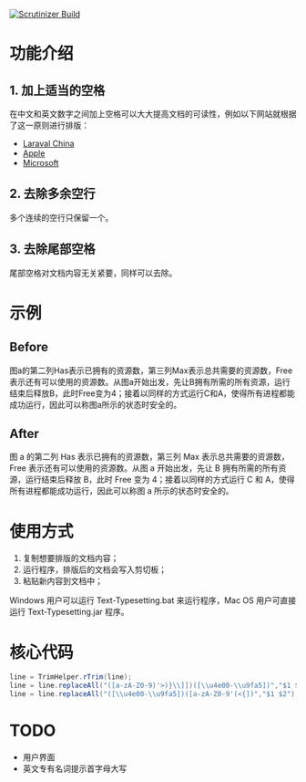 
[![Scrutinizer Build](https://img.shields.io/scrutinizer/build/g/filp/whoops.svg)](https://github.com/CyC2018)

# 功能介绍

## 1. 加上适当的空格

在中文和英文数字之间加上空格可以大大提高文档的可读性，例如以下网站就根据了这一原则进行排版：

- [Laraval China](https://laravel-china.org/)
- [Apple](https://www.apple.com/cn/)
- [Microsoft](https://www.microsoft.com/zh-cn/)

## 2. 去除多余空行

多个连续的空行只保留一个。

## 3. 去除尾部空格

尾部空格对文档内容无关紧要，同样可以去除。


# 示例

## Before

图a的第二列Has表示已拥有的资源数，第三列Max表示总共需要的资源数，Free表示还有可以使用的资源数。从图a开始出发，先让B拥有所需的所有资源，运行结束后释放B，此时Free变为4；接着以同样的方式运行C和A，使得所有进程都能成功运行，因此可以称图a所示的状态时安全的。

## After

图 a 的第二列 Has 表示已拥有的资源数，第三列 Max 表示总共需要的资源数，Free 表示还有可以使用的资源数。从图 a 开始出发，先让 B 拥有所需的所有资源，运行结束后释放 B，此时 Free 变为 4；接着以同样的方式运行 C 和 A，使得所有进程都能成功运行，因此可以称图 a 所示的状态时安全的。

# 使用方式

1. 复制想要排版的文档内容；
2. 运行程序，排版后的文档会写入剪切板；
3. 粘贴新内容到文档中；

Windows 用户可以运行 Text-Typesetting.bat 来运行程序，Mac OS 用户可直接运行 Text-Typesetting.jar 程序。

# 核心代码

```java
line = TrimHelper.rTrim(line);
line = line.replaceAll("([a-zA-Z0-9)'>)}\\]])([\\u4e00-\\u9fa5])","$1 $2");
line = line.replaceAll("([\\u4e00-\\u9fa5])([a-zA-Z0-9'(<{])","$1 $2");
```

# TODO

- 用户界面
- 英文专有名词提示首字母大写
